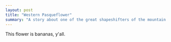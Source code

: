 ```yaml
---
layout: post
title: "Western Pasqueflower"
summary: "A story about one of the great shapeshifters of the mountain."
---
```


This flower is bananas, y'all.